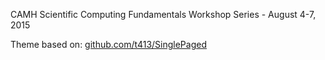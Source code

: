 CAMH Scientific Computing Fundamentals Workshop Series - August 4-7, 2015

Theme based on: 
[github.com/t413/SinglePaged](https://github.com/t413/SinglePaged)
